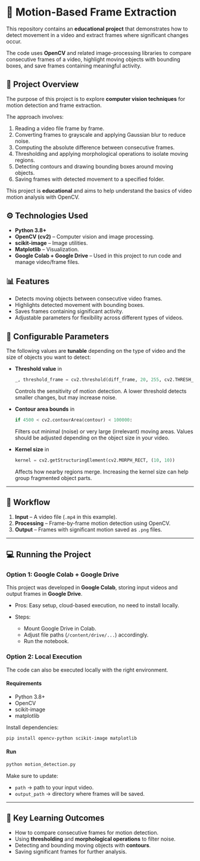 # 🎥 Motion-Based Frame Extraction

This repository contains an **educational project** that demonstrates how to detect movement in a video and extract frames where significant changes occur.

The code uses **OpenCV** and related image-processing libraries to compare consecutive frames of a video, highlight moving objects with bounding boxes, and save frames containing meaningful activity.


## 📌 Project Overview

The purpose of this project is to explore **computer vision techniques** for motion detection and frame extraction.

The approach involves:

1. Reading a video file frame by frame.
2. Converting frames to grayscale and applying Gaussian blur to reduce noise.
3. Computing the absolute difference between consecutive frames.
4. Thresholding and applying morphological operations to isolate moving regions.
5. Detecting contours and drawing bounding boxes around moving objects.
6. Saving frames with detected movement to a specified folder.

This project is **educational** and aims to help understand the basics of video motion analysis with OpenCV.


## ⚙️ Technologies Used

* **Python 3.8+**
* **OpenCV (cv2)** – Computer vision and image processing.
* **scikit-image** – Image utilities.
* **Matplotlib** – Visualization.
* **Google Colab + Google Drive** – Used in this project to run code and manage video/frame files.


## 📊 Features

* Detects moving objects between consecutive video frames.
* Highlights detected movement with bounding boxes.
* Saves frames containing significant activity.
* Adjustable parameters for flexibility across different types of videos.


## 🔧 Configurable Parameters

The following values are **tunable** depending on the type of video and the size of objects you want to detect:

* **Threshold value** in

  ```python
  _, threshold_frame = cv2.threshold(diff_frame, 20, 255, cv2.THRESH_BINARY)
  ```

  Controls the sensitivity of motion detection. A lower threshold detects smaller changes, but may increase noise.

* **Contour area bounds** in

  ```python
  if 4500 < cv2.contourArea(contour) < 100000:
  ```

  Filters out minimal (noise) or very large (irrelevant) moving areas. Values should be adjusted depending on the object size in your video.

* **Kernel size** in

  ```python
  kernel = cv2.getStructuringElement(cv2.MORPH_RECT, (10, 10))
  ```

  Affects how nearby regions merge. Increasing the kernel size can help group fragmented object parts.

---

## 📂 Workflow

1. **Input** – A video file (`.mp4` in this example).
2. **Processing** – Frame-by-frame motion detection using OpenCV.
3. **Output** – Frames with significant motion saved as `.png` files.

---

## 💻 Running the Project

### Option 1: Google Colab + Google Drive

This project was developed in **Google Colab**, storing input videos and output frames in **Google Drive**.

* Pros: Easy setup, cloud-based execution, no need to install locally.
* Steps:

  * Mount Google Drive in Colab.
  * Adjust file paths (`/content/drive/...`) accordingly.
  * Run the notebook.

### Option 2: Local Execution

The code can also be executed locally with the right environment.

#### Requirements

* Python 3.8+
* OpenCV
* scikit-image
* matplotlib

Install dependencies:

```bash
pip install opencv-python scikit-image matplotlib
```

#### Run

```bash
python motion_detection.py
```

Make sure to update:

* `path` → path to your input video.
* `output_path` → directory where frames will be saved.

---

## 🚀 Key Learning Outcomes

* How to compare consecutive frames for motion detection.
* Using **thresholding** and **morphological operations** to filter noise.
* Detecting and bounding moving objects with **contours**.
* Saving significant frames for further analysis.

